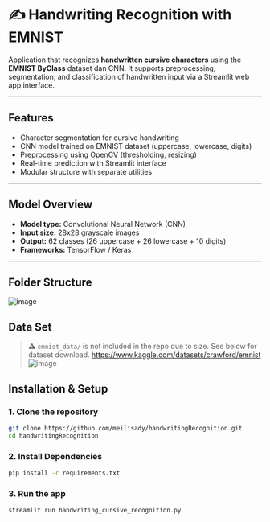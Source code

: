 # ✍️ Handwriting Recognition with EMNIST

Application that recognizes **handwritten cursive characters** using the **EMNIST ByClass** dataset dan CNN. It supports preprocessing, segmentation, and classification of handwritten input via a Streamlit web app interface.

---

## Features

- Character segmentation for cursive handwriting
- CNN model trained on EMNIST dataset (uppercase, lowercase, digits)
- Preprocessing using OpenCV (thresholding, resizing)
- Real-time prediction with Streamlit interface
- Modular structure with separate utilities

---

## Model Overview

- **Model type:** Convolutional Neural Network (CNN)
- **Input size:** 28x28 grayscale images
- **Output:** 62 classes (26 uppercase + 26 lowercase + 10 digits)
- **Frameworks:** TensorFlow / Keras

---

## Folder Structure
![image](https://github.com/user-attachments/assets/e5be41a2-6972-4f6c-96fd-4d1eb62bbe10)



## Data Set 
> ⚠️ `emnist_data/` is not included in the repo due to size. See below for dataset download.
> https://www.kaggle.com/datasets/crawford/emnist
![image](https://github.com/user-attachments/assets/3dce3eee-f081-4d50-88cb-2123a37aab0c)

## Installation & Setup
### 1. Clone the repository
```bash
git clone https://github.com/meilisady/handwritingRecognition.git
cd handwritingRecognition
```
### 2. Install Dependencies
```bash
pip install -r requirements.txt
```

### 3. Run the app
```bash
streamlit run handwriting_cursive_recognition.py
```
